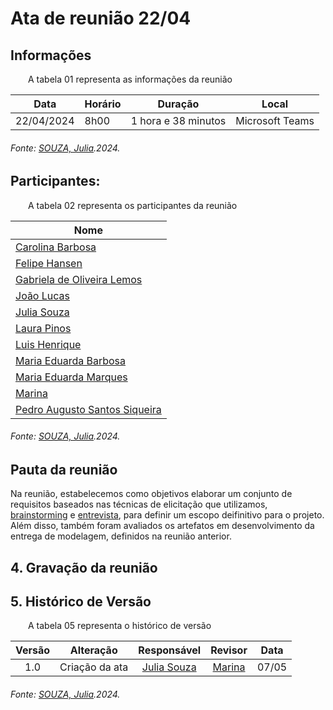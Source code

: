 # Ata de reunião 22/04

## Informações

<p align="justify">
&emsp;&emsp;A tabela 01 representa as informações da reunião
</p>

| **Data**    | **Horário** | **Duração** | **Local**         |
|-------------|-------------|-------------|-------------------|
| 22/04/2024  | 8h00        | 1 hora e 38 minutos  | Microsoft Teams   |


<h6 align="Justify">Fonte: <a href="https://github.com/JuliaSSouza">SOUZA, Julia</a>.2024.</h6>


## Participantes:

<p align="justify">
&emsp;&emsp;A tabela 02 representa os participantes da reunião
</p>

| Nome                    |
|-------------------------|
| [Carolina Barbosa](https://github.com/CarolinaBarb)      |
| [Felipe Hansen](https://github.com/fhansen98)            |
| [Gabriela de Oliveira Lemos](https://github.com/heylisten64)|
| [João Lucas](https://github.com/Jlmsousa)                |
| [Julia Souza](https://github.com/JuliaSSouza)  |
| [Laura Pinos](https://github.com/laurapinos)             |
| [Luis Henrique](https://github.com/luishenrrique)        |
| [Maria Eduarda Barbosa](https://github.com/Madu01)       |
| [Maria Eduarda Marques](https://github.com/EduardaSMarques)|
| [Marina](https://github.com/The-Boss-Nina)               |
|[Pedro Augusto Santos Siqueira](https://github.com/PedroSiq)|
<h6 align="Justify">Fonte: <a href="https://github.com/JuliaSSouza">SOUZA, Julia</a>.2024.</h6>


## Pauta da reunião

Na reunião, estabelecemos como objetivos elaborar um conjunto de requisitos baseados nas técnicas de elicitação que utilizamos, [brainstorming](/Base/1.4.DesignSprint/1.4.2.Brainstorming.md) e [entrevista](/Base/1.4.DesignSprint/1.4.7.ValidaçãoDoPrototipo.md), para definir um escopo deifinitivo para o projeto. Além disso, também foram avaliados os artefatos em desenvolvimento da entrega de modelagem, definidos na reunião anterior.

## 4. Gravação da reunião



## 5. Histórico de Versão

<p align="justify">
&emsp;&emsp;A tabela 05 representa o histórico de versão
</p>

| Versão |      Alteração       |                Responsável                 |    Revisor    | Data  |
| :----: | :------------------: | :----------------------------------------: | :-----------: | :---: | 
| 1.0    | Criação da ata  | [Julia Souza](https://github.com/JuliaSSouza) |[Marina](https://github.comThe-Boss-Nina) | 07/05 |
<h6 align="Justify">Fonte: <a href="https://github.com/JuliaSSouza">SOUZA, Julia</a>.2024.</h6>

